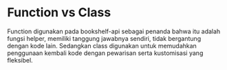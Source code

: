 # Function vs Class
Function digunakan pada bookshelf-api sebagai penanda bahwa itu adalah fungsi helper, memiliki tanggung jawabnya sendiri, tidak bergantung dengan kode lain. Sedangkan class digunakan untuk memudahkan penggunaan kembali kode dengan pewarisan serta kustomisasi yang fleksibel.